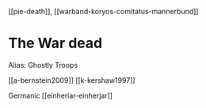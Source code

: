 [[pie-death]], [[warband-koryos-comitatus-mannerbund]]

# The War dead
Alias: Ghostly Troops


[[a-bernstein2009]]
[[k-kershaw1997]]


Germanic [[einheriar-einherjar]]